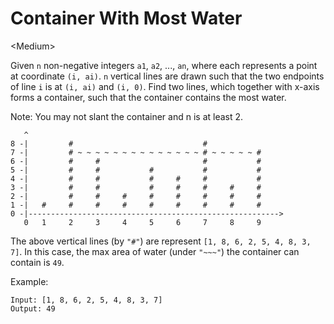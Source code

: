 # Container With Most Water

\<Medium>

Given `n` non-negative integers `a1`, `a2`, ..., `an`, where each represents a
point at coordinate `(i, ai)`. `n` vertical lines are drawn such that the two
endpoints of line `i` is at `(i, ai)` and `(i, 0)`. Find two lines, which
together with x-axis forms a container, such that the container contains the
most water.

Note: You may not slant the container and n is at least 2.

```
   ^
8 -|         #                             #
7 -|         # ~ ~ ~ ~ ~ ~ ~ ~ ~ ~ ~ ~ ~ ~ # ~ ~ ~ ~ ~ #
6 -|         #     #                       #           #
5 -|         #     #           #           #           #
4 -|         #     #           #     #     #           #
3 -|         #     #           #     #     #     #     #
2 -|         #     #     #     #     #     #     #     #
1 -|   #     #     #     #     #     #     #     #     #
0 -|-------------------------------------------------------->
   0   1     2     3     4     5     6     7     8     9
```

The above vertical lines (by `"#"`) are represent `[1, 8, 6, 2, 5, 4, 8, 3, 7]`.
In this case, the max area of water (under `"~~~"`) the container can contain is
`49`.


Example:

```
Input: [1, 8, 6, 2, 5, 4, 8, 3, 7]
Output: 49
```
